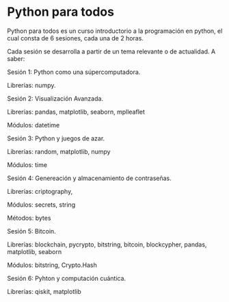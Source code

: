 <h1> Python para todos </h1>


Python para todos es un curso introductorio a la programación en python, el cual consta de 6 sesiones, cada una de 2 horas.

Cada sesión se desarrolla a partir de un tema relevante o de actualidad. A saber:

Sesión 1: Python como una súpercomputadora.

Librerías: numpy.

Sesión 2: Visualización Avanzada.

Librerías: pandas, matplotlib, seaborn, mplleaflet

Módulos: datetime

Sesión 3: Python y juegos de azar.

Librerías: random, matplotlib, numpy

Módulos: time

Sesión 4: Genereación y almacenamiento de contraseñas.

Librerías: criptography,

Módulos: secrets, string

Métodos: bytes

Sesión 5: Bitcoin.

Librerías: blockchain, pycrypto, bitstring, bitcoin, blockcypher, pandas, matplotlib, seaborn

Módulos: bitstring, Crypto.Hash

Sesión 6: Pyhton y computación cuántica.

Librerías: qiskit, matplotlib

